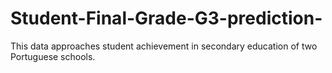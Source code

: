 # Student-Final-Grade-G3-prediction-
This data approaches student achievement in secondary education of two Portuguese schools.
